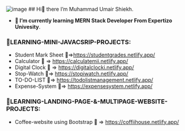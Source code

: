 ![image](https://github.com/MuhammadUmairShiekh/MuhammadUmairShiekh/assets/132872685/79523ee4-7d9f-48d6-9ada-5ce46feb41c8) ##  Hi👋 there I’m Muhammad Umair Shiekh.
- **🌱 I’m currently learning MERN Stack Developer From Expertizo Univesity**.                       




### 🏅LEARNING-MINI-JAVACSRIP-PROJECTS:

- Student Mark Sheet 🔗=>https://studentgrades.netlify.app/
- Calculator 🔗 => https://calculatemii.netlify.app/
- Digital Clock 🔗 => https://digitalclocki.netlify.app/
- Stop-Watch 🔗=> https://stopiwatch.netlify.app/
- TO-DO-LIST 🔗=> https://todolistmanagement.netlify.app/
- Expense-System 🔗=>  https://expensesystem.netlify.app/
### 🏅LEARNING-LANDING-PAGE-&-MULTIPAGE-WEBSITE-PROJECTS:

* Coffee-website using Bootstrap 🔗 => https://coffiihouse.netlify.app/

  



  

  

<!---
MuhammadUmairShiekh/MuhammadUmairShiekh is a ✨ special ✨ repository because its `README.md` (this file) appears on your GitHub profile.
You can click the Preview link to take a look at your changes.
--->
